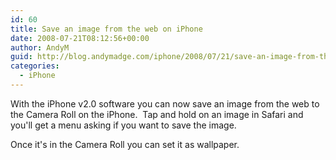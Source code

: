 ```yaml
---
id: 60
title: Save an image from the web on iPhone
date: 2008-07-21T08:12:56+00:00
author: AndyM
guid: http://blog.andymadge.com/iphone/2008/07/21/save-an-image-from-the-web-on-iphone/
categories:
  - iPhone
---
```

With the iPhone v2.0 software you can now save an image from the web to the Camera Roll on the iPhone.  Tap and hold on an image in Safari and you'll get a menu asking if you want to save the image.

Once it's in the Camera Roll you can set it as wallpaper.